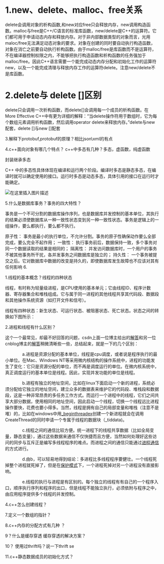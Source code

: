 # 1.new、delete、malloc、free关系

delete会调用对象的析构函数,和new对应free只会释放内存，new调用构造函数。malloc与free是C++/C语言的标准库函数，new/delete是C++的运算符。它们都可用于申请动态内存和释放内存。对于非内部数据类型的对象而言，光用maloc/free无法满足动态对象的要求。对象在创建的同时要自动执行构造函数，对象在消亡之前要自动执行析构函数。由于malloc/free是库函数而不是运算符，不在编译器控制权限之内，不能够把执行构造函数和析构函数的任务强加于malloc/free。因此C++语言需要一个能完成动态内存分配和初始化工作的运算符new，以及一个能完成清理与释放内存工作的运算符delete。注意new/delete不是库函数。

# 2.delete与 delete []区别

delete只会调用一次析构函数，而delete[]会调用每一个成员的析构函数。在More Effective C++中有更为详细的解释：“当delete操作符用于数组时，它为每个数组元素调用析构函数，然后调用operator delete来释放内存。”delete与new配套，delete []与new []配套

3.解释下protobuf,protobuf的原理？相比json\xml的有点



4.c++面向对象有哪几个特点？ c++中多态有几种？多态，虚函数，纯虚函数

封装继承多态

C++ 中的多态性具体体现在编译和运行两个阶段。编译时多态是静态多态，在编译时就可以确定使用的接口。运行时多态是动态多态，具体引用的接口在运行时才能确定。

![在这里插入图片描述](https://xy-cloud-images.oss-cn-shanghai.aliyuncs.com/img/20180919171158694)



5.什么是数据库事务？事务的四大特性？

事务是一个不可分割的数据库操作序列，也是数据库并发控制的基本单位，其执行的结果必须使数据库从一种一致性状态变到另一种一致性状态。事务是逻辑上的一组操作，要么都执行，要么都不执行。

原子性： 事务是最小的执行单位，不允许分割。事务的原子性确保动作要么全部完成，要么完全不起作用；
一致性： 执行事务前后，数据保持一致，多个事务对同一个数据读取的结果是相同的；
隔离性： 并发访问数据库时，一个用户的事务不被其他事务所干扰，各并发事务之间数据库是独立的；
持久性： 一个事务被提交之后。它对数据库中数据的改变是持久的，即使数据库发生故障也不应该对其有任何影响
6.

1.线程的基本概念？线程的四种状态

线程，有时称为轻量级进程，是CPU使用的基本单元；它由线程ID、程序计数器、寄存器集合和堆栈组成。它与属于同一进程的其他线程共享其代码段、数据段和其他操作系统资源（如打开文件和信号）。

线程有四种状态：新生状态、可运行状态、被阻塞状态、死亡状态。状态之间的转换如下图所示：

2.进程和线程有什么区别？

这个一个最常见，却最不好回答的问题，csdn上面一位博主给出的[解答](http://blog.csdn.net/forrest2009/article/details/6413756)和另一位cnblog博主的[解答](http://www.cnblogs.com/engine1984/archive/2007/08/22/865562.html)稍微清晰些一些，总结起来，就是一下的几个区别：

　　　　a.进程是资源分配的基本单位，线程是cpu调度，或者说是程序执行的最小单位。在Mac、Windows NT等采用微内核结构的操作系统中，进程的功能发生了变化：它只是资源分配的单位，而不再是调度运行的单位。在微内核系统中，真正调度运行的基本单位是线程。因此，实现并发功能的单位是线程。

　　　　b.进程有独立的地址空间，比如在linux下面启动一个新的进程，系统必须分配给它独立的地址空间，建立众多的数据表来维护它的代码段、堆栈段和数据段，这是一种非常昂贵的多任务工作方式。而运行一个进程中的线程，它们之间共享大部分数据，使用相同的地址空间，因此启动一个线程，切换一个线程远比进程操作要快，花费也要小得多。当然，线程是拥有自己的局部变量和堆栈（注意不是堆）的，比如在windows中用[_beginthreadex](http://blog.csdn.net/morewindows/article/details/7421759)创建一个新进程就会在调用CreateThread的同时申请一个专属于线程的数据块（_tiddata)。

　　　　c.线程之间的通信比较方便。统一进程下的线程共享数据（比如全局变量，静态变量），通过这些数据来通信不仅快捷而且方便，当然如何处理好这些访问的同步与互斥正是编写多线程程序的难点。而进程之间的通信只能通过[进程通信](http://baike.baidu.com/view/549640.htm)的方式进行。

　　　　d.由b，可以轻易地得到结论：多进程比多线程程序要健壮。一个线程死掉整个进程就死掉了，但是在[保护模式](http://blog.csdn.net/wukaiyu/article/details/1766804)下，一个进程死掉对另一个进程没有直接影响。

　　　　e.线程的执行与进程是有区别的。每个独立的线程有有自己的一个程序入口，顺序执行序列和程序的出口，但是线程不能独立执行，必须依附与程序之中，由应用程序提供多个线程的并发控制。

4.c++怎么创建线程？

7.定义一个数组的指针？



8.c++内存的分配方式有几种 ？

9？什么是缓存穿透 缓存穿透的解决方案？

10？ 使用过thrift吗？说一下thrift se

11.c++静态数据成员的初始化方式？





